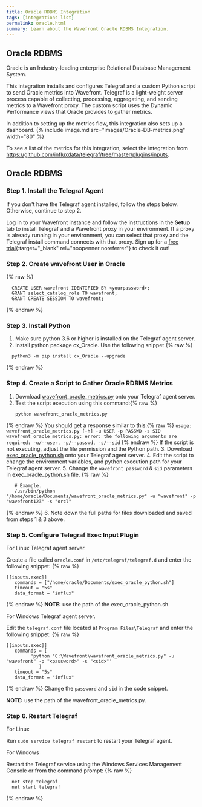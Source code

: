 ```yaml
---
title: Oracle RDBMS Integration
tags: [integrations list]
permalink: oracle.html
summary: Learn about the Wavefront Oracle RDBMS Integration.
---
```

## Oracle RDBMS

Oracle is an Industry-leading enterprise Relational Database Management System.

This integration installs and configures Telegraf and a custom Python script to send Oracle metrics into Wavefront. Telegraf is a light-weight server process capable of collecting, processing, aggregating, and sending metrics to a Wavefront proxy. The custom script uses the Dynamic Performance views that Oracle provides to gather metrics.

In addition to setting up the metrics flow, this integration also sets up a dashboard.
{% include image.md src="images/Oracle-DB-metrics.png" width="80" %}

To see a list of the metrics for this integration, select the integration from <https://github.com/influxdata/telegraf/tree/master/plugins/inputs>.
## Oracle RDBMS



### Step 1. Install the Telegraf Agent

If you don't have the Telegraf agent installed, follow the steps below. Otherwise, continue to step 2.

Log in to your Wavefront instance and follow the instructions in the **Setup** tab to install Telegraf and a Wavefront proxy in your environment. If a proxy is already running in your environment, you can select that proxy and the Telegraf install command connects with that proxy. Sign up for a [free trial](https://tanzu.vmware.com/observability-trial){:target="_blank" rel="noopenner noreferrer"} to check it out!

### Step 2. Create wavefront User in Oracle
{% raw %}
```
  CREATE USER wavefront IDENTIFIED BY <yourpassword>;
  GRANT select_catalog_role TO wavefront;
  GRANT CREATE SESSION TO wavefront;
```
{% endraw %}

### Step 3. Install Python

1. Make sure python 3.6 or higher is installed on the Telegraf agent server.
2. Install python package cx_Oracle. Use the following snippet.{% raw %}
  ```
    python3 -m pip install cx_Oracle --upgrade
  ```
{% endraw %}

### Step 4. Create a Script to Gather Oracle RDBMS Metrics

1. Download [wavefront_oracle_metrics.py](https://raw.githubusercontent.com/wavefrontHQ/integrations/master/oracle/wavefront_oracle_metrics.py) onto your Telegraf agent server.
2. Test the script execution using this command:{% raw %}
    ```
    python wavefront_oracle_metrics.py
    ```
{% endraw %}
    You should get a response similar to this:{% raw %}
    ```
    usage: wavefront_oracle_metrics.py [-h] -u USER -p PASSWD -s SID
    wavefront_oracle_metrics.py: error: the following arguments are required: -u/--user, -p/--passwd, -s/--sid
    ```
{% endraw %}
    If the script is not executing, adjust the file permission and the Python path.
3. Download [exec_oracle_python.sh](https://raw.githubusercontent.com/wavefrontHQ/integrations/master/oracle/exec_oracle_python.sh) onto your Telegraf agent server.
4. Edit the script to change the environment variables, and  python execution path for your Telegraf agent server. 
5. Change the ``wavefront password`` & ``sid`` parameters in exec_oracle_python.sh file. {% raw %}
```
   # Example.
   /usr/bin/python "/home/oracle/Documents/wavefront_oracle_metrics.py" -u "wavefront" -p "wavefront123" -s "orcl"
```
{% endraw %}
6. Note down the full paths for files downloaded and saved from steps 1 & 3 above.

### Step 5. Configure Telegraf Exec Input Plugin

For Linux Telegraf agent server.

Create a file called `oracle.conf` in `/etc/telegraf/telegraf.d` and enter the following snippet:
{% raw %}
```
[[inputs.exec]]
   commands = ["/home/oracle/Documents/exec_oracle_python.sh"]
   timeout = "5s"
   data_format = "influx"
```
{% endraw %}
**NOTE:** use the path of the exec_oracle_python.sh.

For Windows Telegraf agent server.

Edit the `telegraf.conf` file located at `Program Files\Telegraf` and enter the following snippet:
{% raw %}
```
[[inputs.exec]]
   commands = [
         'python "C:\Wavefront\wavefront_oracle_metrics.py" -u "wavefront" -p "<password>" -s "<sid>"'
			]
   timeout = "5s"
   data_format = "influx"
```
{% endraw %}
Change the ``password`` and ``sid`` in the code snippet.

**NOTE:** use the path of the wavefront_oracle_metrics.py.

### Step 6. Restart Telegraf

For Linux

Run `sudo service telegraf restart` to restart your Telegraf agent.

For Windows

Restart the Telegraf service using the Windows Services Management Console or from the command prompt:
{% raw %}
```
  net stop telegraf
  net start telegraf
```
{% endraw %}



